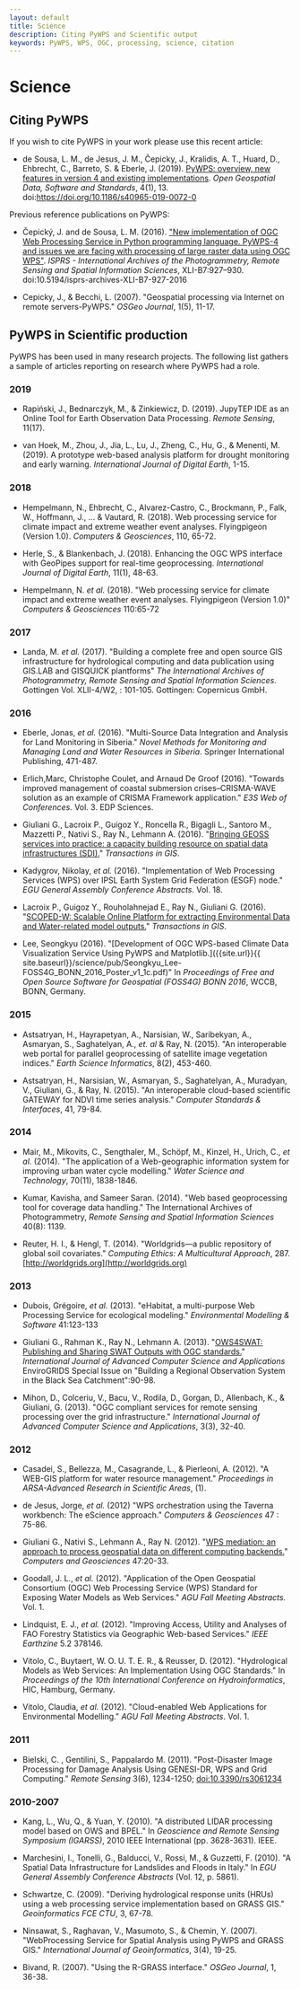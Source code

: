 ```yaml
---
layout: default
title: Science
description: Citing PyWPS and Scientific output
keywords: PyWPS, WPS, OGC, processing, science, citation
---
```


# Science

## Citing PyWPS

If you wish to cite PyWPS in your work please use this recent article:

- de Sousa, L. M., de Jesus, J. M., Čepicky, J., Kralidis, A. T., Huard, D., Ehbrecht, C., Barreto, S. & Eberle, J. (2019). [PyWPS: overview, new features in version 4 and existing implementations](https://link.springer.com/article/10.1186/s40965-019-0072-0). *Open Geospatial Data, Software and Standards*, 4(1), 13. doi:https://doi.org/10.1186/s40965-019-0072-0

Previous reference publications on PyWPS:

- Čepický, J. and de Sousa, L. M. (2016). ["New implementation of OGC Web Processing 
Service in Python programming language. PyWPS-4 and issues we are facing with 
processing of large raster data using OGC WPS"](http://www.int-arch-photogramm-remote-sens-spatial-inf-sci.net/XLI-B7/927/2016/). 
*ISPRS - International Archives of the Photogrammetry, Remote Sensing and Spatial Information Sciences*,
XLI-B7:927–930. doi:10.5194/isprs-archives-XLI-B7-927-2016

- Cepicky, J., & Becchi, L. (2007). "Geospatial processing via Internet on remote servers-PyWPS." *OSGeo Journal*, 1(5), 11-17.

## PyWPS in Scientific production

PyWPS has been used in many research projects. The following list gathers a 
sample of articles reporting on research where PyWPS had a role.

### 2019

- Rapiński, J., Bednarczyk, M., & Zinkiewicz, D. (2019). JupyTEP IDE as an Online Tool for Earth Observation Data Processing. *Remote Sensing*, 11(17).

- van Hoek, M., Zhou, J., Jia, L., Lu, J., Zheng, C., Hu, G., & Menenti, M. (2019). A prototype web-based analysis platform for drought monitoring and early warning. *International Journal of Digital Earth*, 1-15.

### 2018

- Hempelmann, N., Ehbrecht, C., Alvarez-Castro, C., Brockmann, P., Falk, W., Hoffmann, J., ... & Vautard, R. (2018). Web processing service for climate impact and extreme weather event analyses. Flyingpigeon (Version 1.0). *Computers & Geosciences*, 110, 65-72.

- Herle, S., & Blankenbach, J. (2018). Enhancing the OGC WPS interface with GeoPipes support for real-time geoprocessing. *International Journal of Digital Earth*, 11(1), 48-63.

- Hempelmann, N. *et al.* (2018). "Web processing service for climate impact and extreme weather event analyses. Flyingpigeon (Version 1.0)" *Computers & Geosciences*
110:65-72


### 2017


- Landa, M. *et al.* (2017). "Building a complete free and open source GIS infrastructure for hydrological computing and data publication using GIS.LAB and GISQUICK plantforms"  *The International Archives of Photogrammetry, Remote Sensing and Spatial Information Sciences*. Gottingen  Vol. XLII-4/W2, : 101-105. Gottingen: Copernicus GmbH.


### 2016 

- Eberle, Jonas, *et al.* (2016). "Multi-Source Data Integration and Analysis for Land Monitoring in Siberia." *Novel Methods for Monitoring and Managing Land and Water Resources in Siberia*. Springer International Publishing,  471-487.

- Erlich,Marc, Christophe Coulet, and Arnaud De Groof (2016). "Towards improved management of coastal submersion crises–CRISMA-WAVE solution as an example of CRISMA Framework application." *E3S Web of Conferences.* Vol. 3. EDP Sciences.

- Giuliani G., Lacroix P., Guigoz Y., Roncella R., Bigagli L., Santoro M., Mazzetti P., Nativi S., Ray N., Lehmann A. (2016). "[Bringing GEOSS services into practice: a capacity building resource on spatial data infrastructures (SDI).](http://onlinelibrary.wiley.com/doi/10.1111/tgis.12209/full)" *Transactions in GIS*.

- Kadygrov, Nikolay, *et al.* (2016). "Implementation of Web Processing Services (WPS) over IPSL Earth System Grid Federation (ESGF) node." *EGU General Assembly Conference Abstracts.* Vol. 18.

- Lacroix P., Guigoz Y., Rouholahnejad E., Ray N., Giuliani G. (2016). "[SCOPED-W: Scalable Online Platform for extracting Environmental Data and Water-related model outputs.](http://onlinelibrary.wiley.com/doi/10.1111/tgis.12227/full)" *Transactions in GIS*.

- Lee, Seongkyu (2016). "[Development of OGC WPS-based Climate Data Visualization Service Using PyWPS and Matplotlib.]({{site.url}}{{ site.baseurl}}/science/pub/Seongkyu_Lee-FOSS4G_BONN_2016_Poster_v1_1c.pdf)" In *Proceedings of Free and Open Source Software for Geospatial (FOSS4G) BONN 2016*, WCCB, BONN, Germany.

### 2015

- Astsatryan, H., Hayrapetyan, A., Narsisian, W., Saribekyan, A., Asmaryan, S., Saghatelyan, A., *et. al* & Ray, N. (2015). "An interoperable web portal for parallel geoprocessing of satellite image vegetation indices." *Earth Science Informatics*, 8(2), 453-460.

- Astsatryan, H., Narsisian, W., Asmaryan, S., Saghatelyan, A., Muradyan, V., Giuliani, G., & Ray, N. (2015). "An interoperable cloud-based scientific GATEWAY for NDVI time series analysis." *Computer Standards & Interfaces*, 41, 79-84.

### 2014

- Mair, M., Mikovits, C., Sengthaler, M., Schöpf, M., Kinzel, H., Urich, C., *et al.* (2014). "The application of a Web-geographic information system for improving urban water cycle modelling." *Water Science and Technology*, 70(11),  1838-1846.

- Kumar, Kavisha, and Sameer Saran. (2014). "Web based geoprocessing tool for coverage data handling." The International Archives of Photogrammetry, *Remote Sensing and Spatial Information Sciences* 40(8): 1139.

- Reuter, H. I., & Hengl, T. (2014). "Worldgrids—a public repository of global  soil covariates." *Computing Ethics: A Multicultural Approach*, 287. [http://worldgrids.org](http://worldgrids.org)

### 2013

- Dubois, Grégoire, *et al.* (2013). "eHabitat, a multi-purpose Web Processing Service for ecological modeling." *Environmental Modelling & Software* 41:123-133

- Giuliani G., Rahman K., Ray N., Lehmann A. (2013). "[OWS4SWAT: Publishing and Sharing SWAT Outputs with OGC standards.](http://thesai.org/Publications/ViewPaper?Volume=3&Issue=3&Code=SpecialIssue&SerialNo=11)" *International Journal of Advanced Computer Science and Applications*  EnviroGRIDS Special Issue on "Building a Regional Observation System in the Black Sea Catchment":90-98.

- Mihon, D., Colceriu, V., Bacu, V., Rodila, D., Gorgan, D., Allenbach, K., & Giuliani, G. (2013). "OGC compliant services for remote sensing processing over the grid infrastructure." *International Journal of Advanced Computer Science and Applications*, 3(3), 32-40.

### 2012

- Casadei, S., Bellezza, M., Casagrande, L., & Pierleoni, A. (2012). "A WEB-GIS platform for water resource management." *Proceedings in ARSA-Advanced Research in Scientific Areas*, (1).

- de Jesus, Jorge, *et al.* (2012) "WPS orchestration using the Taverna workbench: The eScience approach." *Computers & Geosciences* 47 : 75-86.

- Giuliani G., Nativi S., Lehmann A., Ray N. (2012). "[WPS mediation: an approach to process geospatial data on different computing backends.](http://www.sciencedirect.com/science/article/pii/S0098300411003402)" *Computers and Geosciences* 47:20-33.

- Goodall, J. L., *et al.* (2012). "Application of the Open Geospatial Consortium (OGC) Web Processing Service (WPS) Standard for Exposing Water Models as Web Services."  *AGU Fall Meeting Abstracts.* Vol. 1.

- Lindquist, E. J., *et al.* (2012). "Improving Access, Utility and Analyses of FAO Forestry Statistics via Geographic Web-based Services." *IEEE Earthzine* 5.2  378146.

- Vitolo, C., Buytaert, W. O. U. T. E. R., & Reusser, D. (2012). "Hydrological Models as Web Services: An Implementation Using OGC Standards." In *Proceedings of the 10th International Conference on Hydroinformatics*, HIC,  Hamburg, Germany.

- Vitolo, Claudia, *et al.* (2012). "Cloud-enabled Web Applications for Environmental Modelling." *AGU Fall Meeting Abstracts*. Vol. 1.

### 2011

- Bielski, C. , Gentilini, S., Pappalardo M. (2011). "Post-Disaster Image Processing for Damage Analysis Using GENESI-DR, WPS and Grid Computing." *Remote Sensing* 3(6), 1234-1250; [doi:10.3390/rs3061234](http://dx.doi.org/10.3390/rs3061234)


### 2010-2007

- Kang, L., Wu, Q., & Yuan, Y. (2010). "A distributed LIDAR processing model based on OWS and BPEL." In *Geoscience and Remote Sensing Symposium (IGARSS)*, 2010 IEEE International (pp. 3628-3631). IEEE.

- Marchesini, I., Tonelli, G., Balducci, V., Rossi, M., & Guzzetti, F. (2010). "A Spatial Data Infrastructure for Landslides and Floods in Italy." In *EGU General Assembly Conference Abstracts* (Vol. 12, p. 5861).

- Schwartze, C. (2009). "Deriving hydrological response units (HRUs) using a web processing service implementation based on GRASS GIS." *Geoinformatics FCE CTU*, 3, 67-78.

- Ninsawat, S., Raghavan, V., Masumoto, S., & Chemin, Y. (2007). "WebProcessing Service for Spatial Analysis using PyWPS and GRASS GIS." *International Journal of Geoinformatics*, 3(4), 19-25.

- Bivand, R. (2007). "Using the R-GRASS interface." *OSGeo Journal*, 1, 36-38.
